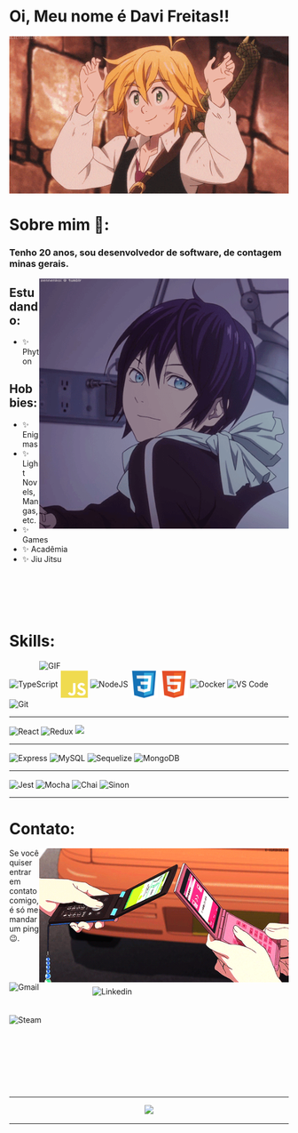 # Oi, Meu nome é Davi Freitas!!

<div align="center">
<img hight="300" width="700" alt="GIF" align="center" src="assets/gifs/208593.gif">
</div>

# Sobre mim 💬:

### Tenho 20 anos, sou desenvolvedor de software, de contagem minas gerais.

<img hight="450" width="450" alt="GIF" align="right" src="assets/gifs/13626.gif">

## Estudando:

- ✨ Phyton

## Hobbies: 

- ✨ Enigmas
- ✨ Light Novels, Mangas, etc.
- ✨ Games
- ✨ Acadêmia
- ✨ Jiu Jitsu

</br></br></br></br>

# Skills:

<img hight="450" width="450" alt="GIF" align="right" src="https://camo.githubusercontent.com/7e2ceb92a082a0dfdfc070cf45f9921d0a5f24c9afef1ba14e9dd60464bc818e/68747470733a2f2f63646e2e686173686e6f64652e636f6d2f7265732f686173686e6f64652f696d6167652f75706c6f61642f76313539353333313034353738382f3744546335414b61772e6769663f6175746f3d666f726d61742c636f6d7072657373266769662d713d363026666f726d61743d7765626d">

<div style="display: inline_block"><br>
   <!-- <img align="center" alt="Python" height="55" src="https://cdn.jsdelivr.net/gh/devicons/devicon/icons/python/python-original.svg"> -->
    <img align="center" alt="TypeScript" height="50" src="https://cdn.jsdelivr.net/gh/devicons/devicon/icons/typescript/typescript-original.svg">
    <img align="center" alt="JS" height="50" src="https://raw.githubusercontent.com/devicons/devicon/master/icons/javascript/javascript-plain.svg">
    <img align="center" alt="NodeJS" height="55" src="https://cdn.jsdelivr.net/gh/devicons/devicon/icons/nodejs/nodejs-original.svg">
    <img align="center" alt="CSS" height="50" src="https://raw.githubusercontent.com/devicons/devicon/master/icons/css3/css3-original.svg">
    <img align="center" alt="HTML" height="50" src="https://raw.githubusercontent.com/devicons/devicon/master/icons/html5/html5-original.svg">
    <img align="center" alt="Docker" height="65" src="https://cdn.jsdelivr.net/gh/devicons/devicon/icons/docker/docker-original-wordmark.svg">
    <img align="center" alt="VS Code" height="50" src="https://cdn.jsdelivr.net/gh/devicons/devicon/icons/vscode/vscode-original.svg">
    <img align="center" alt="Git" height="80" src="https://cdn.jsdelivr.net/gh/devicons/devicon/icons/git/git-plain-wordmark.svg">
  <hr/>
  <img align="center" alt="React" height="50" src="https://cdn.jsdelivr.net/gh/devicons/devicon/icons/react/react-original-wordmark.svg">
  <img align="center" alt="Redux" height="50" src="https://cdn.jsdelivr.net/gh/devicons/devicon/icons/redux/redux-original.svg">
  <img align="center alt="Boostrap" height="50" src="https://cdn.jsdelivr.net/gh/devicons/devicon/icons/bootstrap/bootstrap-original-wordmark.svg">
  <hr/>
    <img align="center" alt="Express" height="55" src="https://cdn.jsdelivr.net/gh/devicons/devicon/icons/express/express-original-wordmark.svg">
    <img align="center" alt="MySQL" height="75" src="https://cdn.jsdelivr.net/gh/devicons/devicon/icons/mysql/mysql-original-wordmark.svg">
    <img align="center" alt="Sequelize" height="55" src="https://cdn.jsdelivr.net/gh/devicons/devicon/icons/sequelize/sequelize-original-wordmark.svg"/>
    <img align="center" alt="MongoDB" height="65" src="https://cdn.jsdelivr.net/gh/devicons/devicon/icons/mongodb/mongodb-original-wordmark.svg"/>
  <hr/>
  <img align="center" alt="Jest" height="55" src="https://cdn.jsdelivr.net/gh/devicons/devicon/icons/jest/jest-plain.svg" />
  <img align="center" alt="Mocha" height="55" src="https://cdn.jsdelivr.net/gh/devicons/devicon/icons/mocha/mocha-plain.svg">
  <img align="center" alt="Chai" height="55" src="https://avatars.githubusercontent.com/u/1515293?s=280&v=4">
  <img align="center" alt="Sinon" height="55"  src="https://camo.githubusercontent.com/c1d8136cb62cfd03e64b9193b7384fd75804a7b1bd9b8b705b51cc9d99de8fe3/68747470733a2f2f73696e6f6e6a732e6f72672f6173736574732f696d616765732f6c6f676f2e706e67">
  <hr/>
</div>          

# Contato:
<p>
 <img hight="320" width="450" align="right" alt="GIF" src="assets/gifs/email.gif">

Se você quiser entrar em contato comigo, é só me mandar um ping 😉.
</p>

 <a href="mailto:df828316@gmail.com">
  <img align="left" alt="Gmail" width="150" hight="150" src="https://github.com/datavinny/datavinny/blob/master/assets/icons/gmail.png" />
 </a>
 
 </br></br></br>
 
 <a href="https://www.linkedin.com/in/davifreitass/">
   <img align="left" alt="Linkedin" width="150" hight="150" src="https://github.com/datavinny/datavinny/blob/master/assets/icons/linkedin.png" />
 </a>
 
 </br></br></br>
 <a href="https://steamcommunity.com/id/marrastral/">
   <img align="left" alt="Steam" width="150" hight="150" src="https://github.com/datavinny/datavinny/blob/master/assets/icons/steam.png" />
 </a>
 
</br></br></br>
</br></br></br>
</br>
*************
<p align="center" >  
  <a href="https://github.com/datavinny/github-readme-stats"> 
    <img  src="https://github-readme-stats.vercel.app/api?username=datavinny&&show_icons=true&theme=radical"/>
  </a>
 </p>

*************

